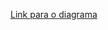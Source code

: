 [Link para o diagrama](https://app.diagrams.net/#G1fKMj9lE9TF7lBqT2MySG-sy6PFYd9fws#%7B"pageId"%3A"C5RBs43oDa-KdzZeNtuy"%7D)